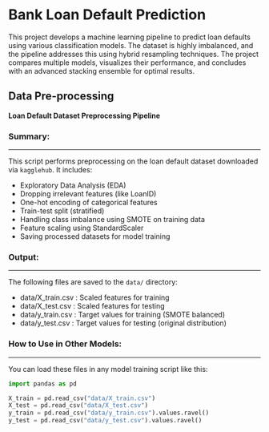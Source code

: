 # Bank Loan Default Prediction

This project develops a machine learning pipeline to predict loan defaults using various classification models. The dataset is highly imbalanced, and the pipeline addresses this using hybrid resampling techniques. The project compares multiple models, visualizes their performance, and concludes with an advanced stacking ensemble for optimal results.

## Data Pre-processing


**Loan Default Dataset Preprocessing Pipeline** 


### Summary:
-----------
This script performs preprocessing on the loan default dataset downloaded via `kagglehub`. It includes:
- Exploratory Data Analysis (EDA)
- Dropping irrelevant features (like LoanID)
- One-hot encoding of categorical features
- Train-test split (stratified)
- Handling class imbalance using SMOTE on training data
- Feature scaling using StandardScaler
- Saving processed datasets for model training

### Output:
----------
The following files are saved to the `data/` directory:
- data/X_train.csv : Scaled features for training
- data/X_test.csv  : Scaled features for testing
- data/y_train.csv : Target values for training (SMOTE balanced)
- data/y_test.csv  : Target values for testing (original distribution)

### How to Use in Other Models:
------------------------------
You can load these files in any model training script like this:

```python
import pandas as pd

X_train = pd.read_csv("data/X_train.csv")
X_test = pd.read_csv("data/X_test.csv")
y_train = pd.read_csv("data/y_train.csv").values.ravel()
y_test = pd.read_csv("data/y_test.csv").values.ravel()
